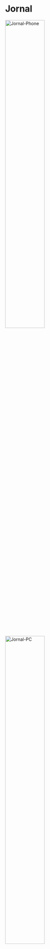 # Jornal
<img src="https://i.ibb.co/PxdqnfS/Jornal-Phone.gif" alt="Jornal-Phone" width="50%"/>
<img src="https://i.ibb.co/R7vW76S/Jornal-PC.gif" alt="Jornal-PC" width="50%"/>

## Features
- 💀 HTML - Estrutura visual do Jornal.
- 👗 CSS - Um pouco de estilo.
- 🧠 JS - Parte inteligente.

## Pq?
Essa página Web foi feita e usado em um trabalho escolar.
 
